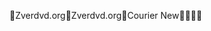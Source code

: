 Zverdvd.org                                           Z v e r d v d . o r g          C o u r i e r   N e w                                                 
